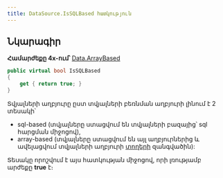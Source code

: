 ```yaml
---
title: DataSource.IsSQLBased հատկություն
---
```


## Նկարագիր

**Համարժեքը 4x-ում՝** [Data.ArrayBased](https://armsoft.github.io/as4x-docs/HTM/ProgrGuide/Functions/ASDATA/ArrayBased.html)

```c#
public virtual bool IsSQLBased
{
    get { return true; }
}
```

Տվյալների աղբյուրը ըստ տվյալների բեռնման աղբյուրի լինում է 2 տեսակի՝
- sql-based (տվյալները ստացվում են տվյալների բազայից՝ sql հարցման միջոցով),
- array-based (տվյալները ստացվում են այլ աղբյուրներից և ավելացվում տվյալների աղբյուրի [տողերի](Rows.md) զանգվածին):
  
Տեսակը որոշվում է այս հատկության միջոցով, որի լռությամբ արժեքը **true** է։
